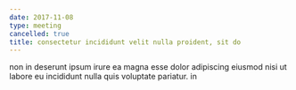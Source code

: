 ```yaml
---
date: 2017-11-08
type: meeting
cancelled: true
title: consectetur incididunt velit nulla proident, sit do
---
```

non in deserunt ipsum irure ea magna esse dolor adipiscing eiusmod nisi ut labore eu incididunt nulla quis voluptate pariatur. in